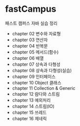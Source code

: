 # fastCampus
패스트 캠퍼스 자바 실습 정리

- chapter 02 변수와 자료형
- chapter 03 연산자
- chapter 04 반복문
- chapter 05 메서드(함수)
- chapter 06 배열
- chapter 07 상속과 다형성
- chapter 08 상속과 다형성(실습)
- chapter 09 인터페이스
- chapter 10 Object 클래스
- chapter 11 Collection & Generic
- chapter 12 람다와 스트림
- chapter 13 예외처리
- chapter 14 스트림(IO)
- chapter 15 쓰레드
- chapter 16 제네릭

